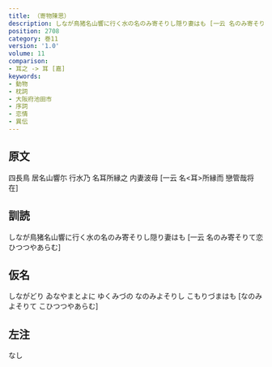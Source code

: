 ```yaml
---
title: （寄物陳思）
description: しなが鳥猪名山響に行く水の名のみ寄そりし隠り妻はも [一云 名のみ寄そりて恋ひつつやあらむ]
position: 2708
category: 巻11
version: '1.0'
volume: 11
comparison:
- 耳之 -> 耳 [嘉]
keywords:
- 動物
- 枕詞
- 大阪府池田市
- 序詞
- 恋情
- 異伝
---
```


## 原文

四長鳥 居名山響尓 行水乃 名耳所縁之 内妻波母 [一云 名<耳>所縁而 戀管哉将在]

## 訓読

しなが鳥猪名山響に行く水の名のみ寄そりし隠り妻はも [一云 名のみ寄そりて恋ひつつやあらむ]

## 仮名

しながどり ゐなやまとよに ゆくみづの なのみよそりし こもりづまはも [なのみよそりて こひつつやあらむ]

## 左注

なし

